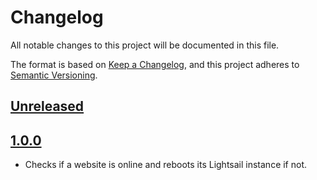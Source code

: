 # Changelog

All notable changes to this project will be documented in this file.

The format is based on [Keep a Changelog](https://keepachangelog.com/en/1.1.0/),
and this project adheres to [Semantic Versioning](https://semver.org/spec/v2.0.0.html).

## [Unreleased]

## [1.0.0]

- Checks if a website is online and reboots its Lightsail instance if not.

[unreleased]: https://github.com/jordanbtucker/lightsail-monitor/commits/main/
[1.0.0]: https://github.com/jordanbtucker/lightsail-monitor/releases/tag/v1.0.0
